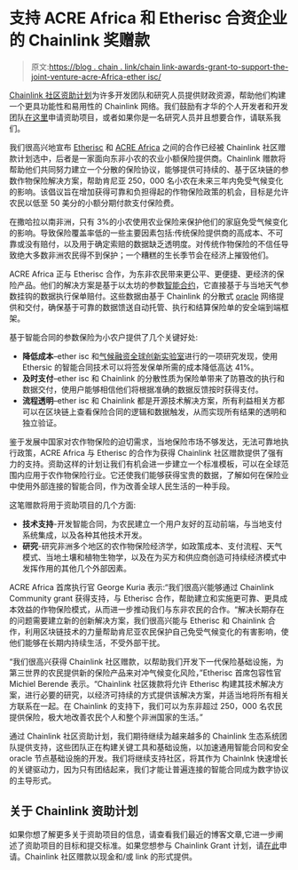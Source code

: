 # 支持 ACRE Africa 和 Etherisc 合资企业的 Chainlink 奖赠款

> 原文:[https://blog . chain . link/chain link-awards-grant-to-support-the-joint-venture-acre-Africa-ether isc/](https://blog.chain.link/chainlink-awards-grant-to-support-the-joint-venture-between-acre-africa-and-etherisc/)

[Chainlink 社区资助计划](https://blog.chain.link/introducing-the-chainlink-community-grant-program/)为许多开发团队和研究人员提供财政资源，帮助他们构建一个更具功能性和易用性的 Chainlink 网络。我们鼓励有才华的个人开发者和开发团队[在这里](https://chainlinkgrants.typeform.com/to/efEbsq)申请资助项目，或者如果你是一名研究人员并且想要合作，请联系我们。

我们很高兴地宣布 [Etherisc](https://etherisc.com/) 和 [ACRE Africa](https://acreafrica.com/) 之间的合作已经被 Chainlink 社区赠款计划选中，后者是一家面向东非小农的农业小额保险提供商。Chainlink 赠款将帮助他们共同努力建立一个分散的保险协议，能够提供可持续的、基于区块链的参数作物保险解决方案，帮助肯尼亚 250，000 名小农在未来三年内免受气候变化的影响。该倡议旨在增加获得可靠和负担得起的作物保险政策的机会，目标是允许农民以低至 50 美分的小额分期付款支付保险费。

在撒哈拉以南非洲，只有 3%的小农使用农业保险来保护他们的家庭免受气候变化的影响。导致保险覆盖率低的一些主要因素包括:传统保险提供商的高成本、不可靠或没有赔付，以及用于确定索赔的数据缺乏透明度。对传统作物保险的不信任导致绝大多数非洲农民得不到保护；一个糟糕的生长季节会在经济上摧毁他们。

ACRE Africa 正与 Etherisc 合作，为东非农民带来更公平、更便捷、更经济的保险产品。他们的解决方案是基于以太坊的参数[智能合约](https://chain.link/education/smart-contracts)，它直接基于与当地天气参数挂钩的数据执行保单赔付。这些数据由基于 Chainlink 的分散式 [oracle](https://chain.link/education/blockchain-oracles) 网络提供和交付，确保基于可靠的数据馈送自动托管、执行和结算保险单的安全端到端框架。

基于智能合同的参数保险为小农户提供了几个关键好处:

*   **降低成本**–ether isc 和[气候融资全球创新实验室](https://www.climatefinancelab.org/project/climate-risk-crop-insurance/)进行的一项研究发现，使用 Ethersic 的智能合同技术可以将签发保单所需的成本降低高达 41%。
*   **及时支付**–ether isc 和 Chainlink 的分散性质为保险单带来了防篡改的执行和数据交付，使用户能够相信他们将根据准确的数据反馈按时获得支付。
*   **流程透明**–ether isc 和 Chainlink 都是开源技术解决方案，所有利益相关方都可以在区块链上查看保险合同的逻辑和数据触发，从而实现所有结果的透明和独立验证。

鉴于发展中国家对农作物保险的迫切需求，当地保险市场不够发达，无法可靠地执行政策，ACRE Africa 与 Etherisc 的合作为获得 Chainlink 社区赠款提供了强有力的支持。资助这样的计划让我们有机会进一步建立一个标准模板，可以在全球范围内应用于农作物保险行业。它还使我们能够获得宝贵的数据，了解如何在保险业中使用外部连接的智能合同，作为改善全球人民生活的一种手段。

这笔赠款将用于资助项目的几个方面:

*   **技术支持**-开发智能合同，为农民建立一个用户友好的互动前端，与当地支付系统集成，以及各种其他技术开发。
*   **研究**-研究非洲多个地区的农作物保险经济学，如政策成本、支付流程、天气模式、当地土壤和植物生物学，以及在为买方和供应商创造可持续经济模式中发挥作用的其他几个外部因素。

ACRE Africa 首席执行官 George Kuria 表示:“我们很高兴能够通过 Chainlink Community grant 获得支持，与 Etherisc 合作，帮助建立和实施更可靠、更具成本效益的作物保险模式，从而进一步推动我们与东非农民的合作。“解决长期存在的问题需要建立新的创新解决方案，我们很高兴能与 Etherisc 和 Chainlink 合作，利用区块链技术的力量帮助肯尼亚农民保护自己免受气候变化的有害影响，使他们能够在长期内持续生活，不受外部干扰。

“我们很高兴获得 Chainlink 社区赠款，以帮助我们开发下一代保险基础设施，为第三世界的农民提供新的保险产品来对冲气候变化风险，”Etherisc 首席包容性官 Michiel Berende 表示。“Chainlink 社区拨款将允许 Etherisc 构建其技术解决方案，进行必要的研究，以经济可持续的方式提供该解决方案，并适当地将所有相关方联系在一起。在 Chainlink 的支持下，我们可以为东非超过 250，000 名农民提供保险，极大地改善农民个人和整个非洲国家的生活。”

通过 Chainlink 社区资助计划，我们期待继续为越来越多的 Chainlink 生态系统团队提供支持，这些团队正在构建关键工具和基础设施，以加速通用智能合同和安全 oracle 节点基础设施的开发。我们将继续支持社区，将其作为 Chainlnk 快速增长的关键驱动力，因为只有团结起来，我们才能让普遍连接的智能合同成为数字协议的主导形式。

## 关于 Chainlink 资助计划

如果你想了解更多关于资助项目的信息，请查看我们最近的博客文章,它进一步阐述了资助项目的目标和提交标准。如果您想参与 Chainlink Grant 计划，请[在此](https://chainlinkgrants.typeform.com/to/efEbsq)申请。Chainlink 社区赠款以现金和/或 link 的形式提供。